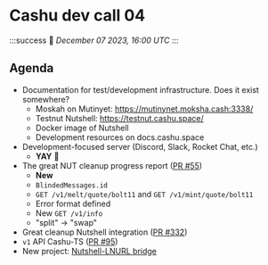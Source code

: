 # Cashu dev call 04
:::success
:calendar: _December 07 2023, 16:00 UTC_
:::

## Agenda
- Documentation for test/development infrastructure. Does it exist somewhere?
    - Moskah on Mutinyet: https://mutinynet.moksha.cash:3338/
    - Testnut Nutshell: https://testnut.cashu.space/
    - Docker image of Nutshell
    - Development resources on docs.cashu.space
- Development-focused server (Discord, Slack, Rocket Chat, etc.)
    - **YAY** 🚀
- The great NUT cleanup progress report ([PR #55](https://github.com/cashubtc/nuts/pull/55))
    - **New**
    - `BlindedMessages.id`
    - `GET /v1/melt/quote/bolt11` and `GET /v1/mint/quote/bolt11`
    - Error format defined
    - New `GET /v1/info`
    - "split" -> "swap"
- Great cleanup Nutshell integration ([PR #332](https://github.com/cashubtc/nutshell/pull/332))
- `v1` API Cashu-TS ([PR #95](https://github.com/cashubtc/cashu-ts/pull/95))
- New project: [Nutshell-LNURL bridge](https://github.com/callebtc/nutshell-lnurl)